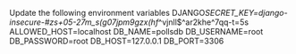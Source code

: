 Update the following environment variables
DJANGO*SECRET_KEY=django-insecure-#zs+05-27m_s(g07jpm9gzx(hf*^vjnll$^ar2khe^7qq-t=5s
ALLOWED_HOST=localhost
DB_NAME=pollsdb
DB_USERNAME=root
DB_PASSWORD=root
DB_HOST=127.0.0.1
DB_PORT=3306
